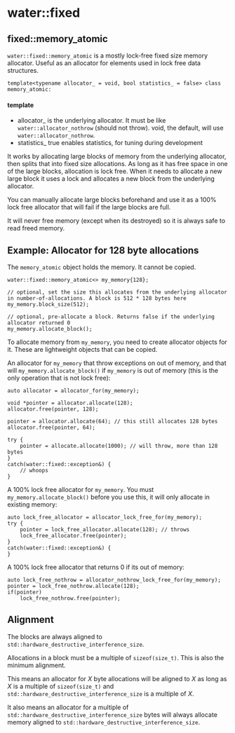# water::fixed

## fixed::memory_atomic

`water::fixed::memory_atomic` is a mostly lock-free fixed size memory allocator.
Useful as an allocator for elements used in lock free data structures.

    template<typename allocator_ = void, bool statistics_ = false> class memory_atomic:

#### template

- allocator_ is the underlying allocator. It must be like `water::allocator_nothrow` (should not throw).
  void, the default, will use `water::allocator_nothrow`.
- statistics_ true enables statistics, for tuning during development

It works by allocating large blocks of memory from the underlying allocator, then splits that into
fixed size allocations. As long as it has free space in one of the large blocks, allocation is lock
free. When it needs to allocate a new large block it uses a lock and allocates a new block from the
underlying allocator.

You can manually allocate large blocks beforehand and use it as a 100% lock free allocator that will
fail if the large blocks are full.

It will never free memory (except when its destroyed) so it is always safe to read freed memory.

## Example: Allocator for 128 byte allocations

The `memory_atomic` object holds the memory. It cannot be copied. 

    water::fixed::memory_atomic<> my_memory{128};
    
    // optional, set the size this allocates from the underlying allocator in number-of-allocations. A block is 512 * 128 bytes here
    my_memory.block_size(512);
    
    // optional, pre-allocate a block. Returns false if the underlying allocator returned 0
    my_memory.allocate_block();

To allocate memory from `my_memory`, you need to create allocator objects for it.
These are lightweight objects that can be copied.

An allocator for `my_memory` that throw exceptions on out of memory, and that
will `my_memory.allocate_block()` if `my_memory` is out of memory (this is the
only operation that is not lock free):

    auto allocator = allocator_for(my_memory);

    void *pointer = allocator.allocate(128);
    allocator.free(pointer, 128);

    pointer = allocator.allocate(64); // this still allocates 128 bytes
    allocator.free(pointer, 64);

    try {
        pointer = allocate.allocate(1000); // will throw, more than 128 bytes
    }
    catch(water::fixed::exception&) {
        // whoops
    }

A 100% lock free allocator for `my_memory`. You must `my_memory.allocate_block()`
before you use this, it will only allocate in existing memory:

    auto lock_free_allocator = allocator_lock_free_for(my_memory);
    try {
        pointer = lock_free_allocator.allocate(128); // throws
        lock_free_allocator.free(pointer);
    }
    catch(water::fixed::exception&) {
    }

A 100% lock free allocator that returns 0 if its out of memory:

    auto lock_free_nothrow = allocator_nothrow_lock_free_for(my_memory);
    pointer = lock_free_nothrow.allocate(128);
    if(pointer)
        lock_free_nothrow.free(pointer);
        
## Alignment

The blocks are always aligned to `std::hardware_destructive_interference_size`.

Allocations in a block must be a multiple of `sizeof(size_t)`. This is also the minimum alignment.

This means an allocator for *X* byte allocations will be aligned to *X* as long as *X* is a
multiple of `sizeof(size_t)` and `std::hardware_destructive_interference_size` is a multiple of *X*.

It also means an allocator for a multiple of `std::hardware_destructive_interference_size` bytes
will always allocate memory aligned to `std::hardware_destructive_interference_size`.